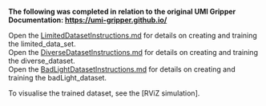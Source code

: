 **The following was completed in relation to the original UMI Gripper Documentation: https://umi-gripper.github.io/**   

Open the [LimitedDatasetInstructions.md](LimitedDatasetInstructions.md) for details on creating and training the limited_data_set.   
Open the [DiverseDatasetInstructions.md](DiverseDatasetInstructions.md) for details on creating and training the diverse_dataset.   
Open the [BadLightDatasetInstructions.md](BadLightDatasetInstructions.md) for details on creating and training the badLight_dataset.   

To visualise the trained dataset, see the [RViZ simulation].
